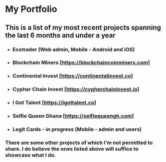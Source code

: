 # My Portfolio

## This is a list of my most recent projects spanning the last 6 months and under a year

- ### Ecotrader (Web admin, Mobile - Android and iOS)
- ### Blockchain Miners [https://blockchaincoinminers.com]
- ### Continental Invest [https://continentalinvest.co]
- ### Cypher Chain Invest [https://cypherchaininvest.io]
- ### I Got Talent [https://igottalent.co]
- ### Selfie Queen Ghana [https://selfiequeengh.com]
- ### Legit Cards - in progress (Mobile - admin and users)

### There are some other projects of which I'm not permitted to share. I do believe the ones listed above will suffice to showcase what I do.